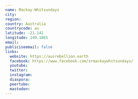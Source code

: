 ```yaml
---
name: Mackay-Whitsundays
city:
region:
country: Australia
countrycode: au
latitude: -21.142
longitude: 149.1865
email:
publiciseemail: false
links:
  website: https://ausrebellion.earth
  facebook: https://www.facebook.com/xrmackaywhitsundays/
  youtube:
  twitter:
  instagram:
  diaspora:
  peertube:
  mastodon:
---
```

